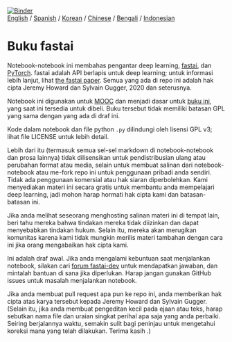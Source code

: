 [![Binder](https://mybinder.org/badge_logo.svg)](https://mybinder.org/v2/gh/fastai/fastbook/master)  
[English](./README.md) / [Spanish](./README_es.md) / [Korean](./README_ko.md) / [Chinese](./README_zh.md) / [Bengali](./README_bn.md) / [Indonesian](./README_id.md)

# Buku fastai

Notebook-notebook ini membahas pengantar deep learning, [fastai](https://docs.fast.ai/), dan [PyTorch](https://pytorch.org/). fastai adalah API berlapis untuk deep learning; untuk informasi lebih lanjut, lihat [the fastai paper](https://www.mdpi.com/2078-2489/11/2/108). Semua yang ada di repo ini adalah hak cipta Jeremy Howard dan Sylvain Gugger, 2020 dan seterusnya.

Notebook ini digunakan untuk [MOOC](https://course.fast.ai) dan menjadi dasar untuk [buku ini](https://www.amazon.com/Deep-Learning-Coders-fastai-PyTorch/dp/1492045527), yang saat ini tersedia untuk dibeli. Buku tersebut tidak memiliki batasan GPL yang sama dengan yang ada di draf ini.

Kode dalam notebook dan file python `.py` dilindungi oleh lisensi GPL v3; lihat file LICENSE untuk lebih detail.

Lebih dari itu (termasuk semua sel-sel markdown di notebook-notebook dan prosa lainnya) tidak dilisensikan untuk pendistribusian ulang atau perubahan format atau media, selain untuk membuat salinan dari notebook-notebook atau me-fork repo ini untuk penggunaan pribadi anda sendiri. Tidak ada penggunaan komersial atau hak siaran diperbolehkan. Kami menyediakan materi ini secara gratis untuk membantu anda mempelajari deep learning, jadi mohon harap hormati hak cipta kami dan batasan-batasan ini.

Jika anda melihat seseorang menghosting salinan materi ini di tempat lain, beri tahu mereka bahwa tindakan mereka tidak diizinkan dan dapat menyebabkan tindakan hukum. Selain itu, mereka akan merugikan komunitas karena kami tidak mungkin merilis materi tambahan dengan cara ini jika orang mengabaikan hak cipta kami.

Ini adalah draf awal. Jika anda mengalami kebuntuan saat menjalankan notebook, silakan cari [forum fastai-dev](https://forums.fast.ai/c/fastai-users/fastai-dev/) untuk mendapatkan jawaban, dan mintalah bantuan di sana jika diperlukan. Harap jangan gunakan GitHub issues untuk masalah menjalankan notebook.

Jika anda membuat pull request apa pun ke repo ini, anda memberikan hak cipta atas karya tersebut kepada Jeremy Howard dan Sylvain Gugger. (Selain itu, jika anda membuat pengeditan kecil pada ejaan atau teks, harap sebutkan nama file dan uraian singkat perihal apa saja yang anda perbaiki. Seiring berjalannya waktu, semakin sulit bagi peninjau untuk mengetahui koreksi mana yang telah dilakukan. Terima kasih .)
